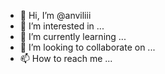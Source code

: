 - 👋 Hi, I’m @anviliii
- 👀 I’m interested in ...
- 🌱 I’m currently learning ...
- 💞️ I’m looking to collaborate on ...
- 📫 How to reach me ...

<!---
anviliii/anviliii is a ✨ special ✨ repository because its `README.md` (this file) appears on your GitHub profile.
You can click the Preview link to take a look at your changes.
--->
